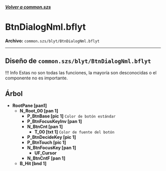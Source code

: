 #####  [Volver a common.szs](../index.md)

# BtnDialogNml.bflyt

**Archivo:** `common.szs/blyt/BtnDialogNml.bflyt`

---

## Diseño de `common.szs/blyt/BtnDialogNml.bflyt`

<!-- prettier-ignore -->
!!! Info
    Estas no son todas las funciones, la mayoría son desconocidas o el componente no es importante.

## Árbol

-	**RootPane [pan1]**
	-	**N_Root_00 [pan 1]** 
		-	**P_BtnBase [pic 1]** `Color de botón estándar`
		-	**P_BtnFocusKeyInv [pan 1]**
		-	**N_BtnCnt [pan 1]**
			-	**T_00 [txt 1]** `Color de fuente del botón`
		-	**P_BtnDecideKey [pic 1]**
		-	**P_BtnTouch [pic 1]**
		-	**N_BtnFocusKey [pan 1]**
			-	**UF_Cursor**
		-	**N_BtnCntF [pan 1]**
	-	**B_Hit [bnd 1]**
